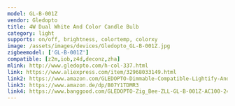 ```yaml
---
model: GL-B-001Z
vendor: Gledopto
title: 4W Dual White And Color Candle Bulb
category: light
supports: on/off, brightness, colortemp, colorxy
image: /assets/images/devices/Gledopto_GL-B-001Z.jpg
zigbeemodel: ['GL-B-001Z']
compatible: [z2m,iob,z4d,deconz,zha]
mlink: http://www.gledopto.com/h-col-337.html
link: https://www.aliexpress.com/item/32968033149.html
link2: https://www.amazon.com/GLEDOPTO-Dimmable-Compatible-Lightify-Android/dp/B07R12DYLF/
link3: https://www.amazon.de/dp/B07Y1TDMR3
link4: https://www.banggood.com/GLEDOPTO-Zig_Bee-ZLL-GL-B-001Z-AC100-240V-RGBCCT-E14-4W-LED-Candle-Bulb-Work-with-Amazon-Echo-Plus-p-1474434.html
---
```

